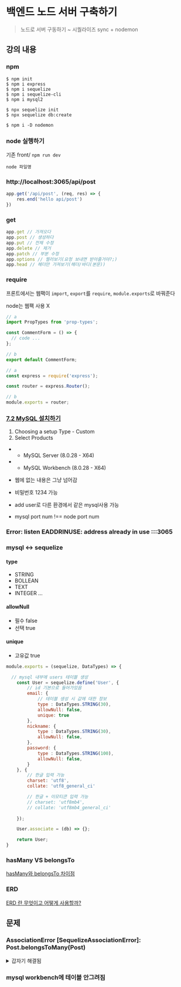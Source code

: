 # 백엔드 노드 서버 구축하기
> 노드로 서버 구동하기 ~ 시퀄라이즈 sync + nodemon

## 강의 내용

### npm
```
$ npm init
$ npm i express
$ npm i sequelize
$ npm i sequelize-cli
$ npm i mysql2

$ npx sequelize init
$ npx sequelize db:create

$ npm i -D nodemon
```

### node 실행하기

기존 front/ `npm run dev`

`node 파일명`

### http://localhost:3065/api/post

```js
app.get('/api/post', (req, res) => {
    res.end('hello api/post')
})
```

### get

```js
app.get // 가져오다
app.post // 생성하다
app.put // 전체 수정
app.delete // 제거
app.patch // 부분 수정
app.options // 찔러보기(요청 보내면 받아줄거야?;)
app.head // 헤더만 가져보기(헤더/바디(본문))
```

### require

프론트에서는 웹팩이 `import`, `export`를 `require`, `module.exports`로 바꿔준다

node는 웹팩 사용 X

```js
// a
import PropTypes from 'prop-types';  

const CommentForm = () => {
  // code ...
};

// b
export default CommentForm;
```

```js
// a
const express = require('express');

const router = express.Router();

// b
module.exports = router;
```

### [7.2 MySQL 설치하기](https://thebook.io/080229/ch07/02/)

1. Choosing a setup Type - Custom
2. Select Products
- - MySQL Server (8.0.28 - X64)
- - MySQL Workbench (8.0.28 - X64)

- 웹에 없는 내용은 그냥 넘어감
- 비밀번호 1234 가능
- add user로 다른 환경에서 같은 mysql사용 가능
- mysql port num !== node port num

### Error: listen EADDRINUSE: address already in use :::3065

### mysql ↔ sequelize

#### type
- STRING
- BOLLEAN
- TEXT
- INTEGER
...

#### allowNull

- 필수 false
- 선택 true

#### unique
- 고유값 true

```js
module.exports = (sequelize, DataTypes) => {

  // mysql 내부에 users 테이블 생성
    const User = sequelize.define('User', {
        // id 기본으로 들어가있음
        email: {
            // 테이블 생성 시 값에 대한 정보
            type : DataTypes.STRING(30),
            allowNull: false,
            unique: true
        },
        nickname: {
            type : DataTypes.STRING(30),
            allowNull: false,
        },
        password: {
            type : DataTypes.STRING(100),
            allowNull: false,
        }
    }, {
        // 한글 입력 가능
        charset: 'utf8',
        collate: 'utf8_general_ci'

        // 한글 + 이모티콘 입력 가능
        // charset: 'utf8mb4',
        // collate: 'utf8mb4_general_ci' 
        
    });

    User.associate = (db) => {};

    return User;
}
```

### hasMany VS belongsTo

[hasMany와 belongsTo 차이점](https://c3epmos.tistory.com/59)

### ERD

[ERD 란 무엇이고 어떻게 사용할까?](https://mulmandu17.tistory.com/68)

## 문제 

### AssociationError [SequelizeAssociationError]: Post.belongsToMany(Post) 

<details>
<summary>갑자기 해결됨</summary>

20분동안 reset, 구글링 하다가 나는 아무고토 안했는데 갑자기 됨

https://github.com/ZeroCho/nodejs-book/issues/18

<div markdown="1">

```js
D:\2021\NodeBirdSNS\back\node_modules\sequelize\lib\associations\belongs-to-many.js:35
      throw new AssociationError(`${source.name}.belongsToMany(${target.name}) requires through option, pass either a string or a model`);
      ^

AssociationError [SequelizeAssociationError]: Post.belongsToMany(Post) requires through option, pass either a string or a model
    at new BelongsToMany (D:\2021\NodeBirdSNS\back\node_modules\sequelize\lib\associations\belongs-to-many.js:35:13)
    at Function.belongsToMany (D:\2021\NodeBirdSNS\back\node_modules\sequelize\lib\associations\mixin.js:43:25)
    at Function.Hashtag.associate (D:\2021\NodeBirdSNS\back\models\hashtag.js:13:17)
    at D:\2021\NodeBirdSNS\back\models\index.js:21:17
    at Array.forEach (<anonymous>)
    at Object.<anonymous> (D:\2021\NodeBirdSNS\back\models\index.js:19:17)
    at Module._compile (node:internal/modules/cjs/loader:1101:14)
    at Object.Module._extensions..js (node:internal/modules/cjs/loader:1153:10)
    at Module.load (node:internal/modules/cjs/loader:981:32)
    at Function.Module._load (node:internal/modules/cjs/loader:822:12)
```

이번주차 npm 모두 실행

init error,

`--force`로 실행 시, 코드 사라짐??

```
PS D:\2021\NodeBirdSNS\back> npx sequelize init
```

```
Sequelize CLI [Node: 16.13.1, CLI: 6.4.1, ORM: 6.17.0]


ERROR: The file config\config.json already exists. Run command with --force to overwrite it. 
```

</div>
</details>


### mysql workbench에 테이블 안그려짐